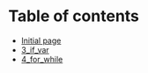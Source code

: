 # Table of contents

* [Initial page ](README.md)
* [3_if_var ](doc/day3_if_var.md) 
* [4_for_while ](doc/day4_for_while.md)

